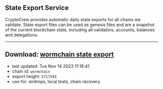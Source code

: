 ## State Export Service
CryptoCrew provides automatic daily state exports for all chains we validate. State export files can be used as genesis files and are a snapshot of the current blockchain state, including all validators, accounts, balances and delegations.

---
**Download: [wormchain state export](https://dl.ccvalidators.com/SERVICE/wormchain/wormchain_export_5717593.json)**
---

- last updated: Tue Nov 14 2023 11:16:41
- chain id: `wormchain`
- export height: `5717593`
- use for: airdrops, local tests, chain recovery
